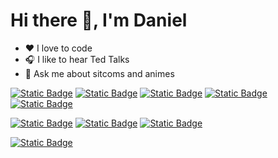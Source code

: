   # Hi there 👋, I'm Daniel 
  
- ❤ I love to code 
- 🎧 I like to hear Ted Talks
- 💬 Ask me about sitcoms and animes

<!-- languages -->
[![Static Badge](https://img.shields.io/badge/javascript-blueviolet?logo=javascript&logoColor=white)](https://developer.mozilla.org/pt-BR/docs/Web/JavaScript)
[![Static Badge](https://img.shields.io/badge/typescript-blueviolet?logo=Typescript&logoColor=white)]([https://elixir-lang.org/](https://www.typescriptlang.org/))
[![Static Badge](https://img.shields.io/badge/-blueviolet?logo=PHP&logoColor=white)](https://www.php.net/)
[![Static Badge](https://img.shields.io/badge/Java-blueviolet)](https://www.java.com/pt-BR/)
[![Static Badge](https://img.shields.io/badge/c%23-blueviolet?style=for-the-badge&logo=csharp&logoColor=white)](https://learn.microsoft.com/pt-br/dotnet/csharp/)

<!-- frameworks -->
[![Static Badge](https://img.shields.io/badge/next.js-blueviolet?logo=next.js)](https://nextjs.org/)
[![Static Badge](https://img.shields.io/badge/react-blueviolet?logo=react)](https://react.dev/)
[![Static Badge](https://img.shields.io/badge/-.NET%208.0-blueviolet)](https://dotnet.microsoft.com/pt-br/)


<!-- databases -->
[![Static Badge](https://img.shields.io/badge/mysql-blueviolet?logo=mysql&logoColor=white)](https://www.mysql.com/)

